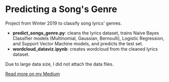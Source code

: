 # Predicting a Song's Genre

Project from Winter 2019 to classify song lyrics' genres. 

- **predict_songs_genre.py**: cleans the lyrics dataset, trains Naive Bayes Classifier models (Multinomial, Gaussian, Bernoulli), Logistic Regression, and Support Vector Machine models, and predicts the test set.
- **wordcloud_dataviz.ipynb**: creates wordcloud from the cleaned lyrics dataset.

Due to large data size, I did not attach the data files. 

[Read more on my Medium](https://betterprogramming.pub/predicting-a-songs-genre-using-natural-language-processing-7b354ed5bd80)
